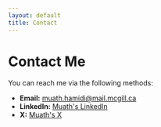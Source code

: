 ```yaml
---
layout: default
title: Contact
---
```


# Contact Me

You can reach me via the following methods:

*   **Email:** [muath.hamidi@mail.mcgill.ca](mailto:muath.hamidi@mail.mcgill.ca)
*   **LinkedIn:** [Muath's LinkedIn](https://www.linkedin.com/in/muath-hamidi-434691271)
*   **X:** [Muath's X](https://x.com/MuathHamidi)
